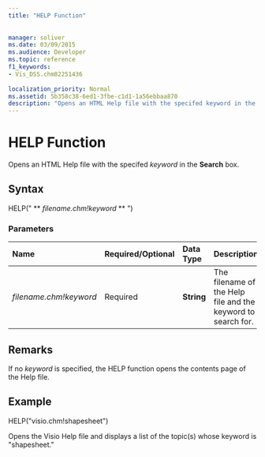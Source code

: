 ```yaml
---
title: "HELP Function"
 
 
manager: soliver
ms.date: 03/09/2015
ms.audience: Developer
ms.topic: reference
f1_keywords:
- Vis_DSS.chm82251436
 
localization_priority: Normal
ms.assetid: 5b358c38-6ed1-3fbe-c1d1-1a56ebbaa870
description: "Opens an HTML Help file with the specifed keyword in the Search box."
---
```


# HELP Function

Opens an HTML Help file with the specifed  *keyword*  in the **Search** box. 
  
## Syntax

HELP(" ** *filename.chm!keyword* ** ") 
  
### Parameters

|**Name**|**Required/Optional**|**Data Type**|**Description**|
|:-----|:-----|:-----|:-----|
| _filename.chm!keyword_ <br/> |Required  <br/> |**String** <br/> | The filename of the Help file and the keyword to search for.  <br/> |
   
## Remarks

If no  *keyword*  is specified, the HELP function opens the contents page of the Help file. 
  
## Example

HELP("visio.chm!shapesheet") 
  
Opens the Visio Help file and displays a list of the topic(s) whose keyword is "shapesheet." 
  

